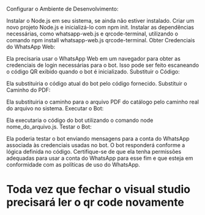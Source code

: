 Configurar o Ambiente de Desenvolvimento:

Instalar o Node.js em seu sistema, se ainda não estiver instalado.
Criar um novo projeto Node.js e inicializá-lo com npm init.
Instalar as dependências necessárias, como whatsapp-web.js e qrcode-terminal, utilizando o comando npm install whatsapp-web.js qrcode-terminal.
Obter Credenciais do WhatsApp Web:

Ela precisaria usar o WhatsApp Web em um navegador para obter as credenciais de login necessárias para o bot. Isso pode ser feito escaneando o código QR exibido quando o bot é inicializado.
Substituir o Código:

Ela substituiria o código atual do bot pelo código fornecido.
Substituir o Caminho do PDF:

Ela substituiria o caminho para o arquivo PDF do catálogo pelo caminho real do arquivo no sistema.
Executar o Bot:

Ela executaria o código do bot utilizando o comando node nome_do_arquivo.js.
Testar o Bot:

Ela poderia testar o bot enviando mensagens para a conta do WhatsApp associada às credenciais usadas no bot. O bot responderá conforme a lógica definida no código.
Certifique-se de que ela tenha permissões adequadas para usar a conta do WhatsApp para esse fim e que esteja em conformidade com as políticas de uso do WhatsApp.

# Toda vez que fechar o visual studio precisará ler o qr code novamente
